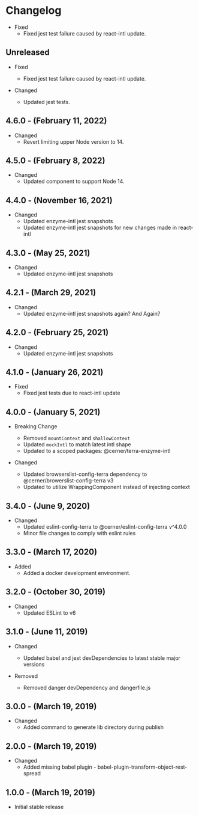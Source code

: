 # Changelog

* Fixed
  * Fixed jest test failure caused by react-intl update.

## Unreleased

* Fixed
  * Fixed jest test failure caused by react-intl update.

* Changed
    * Updated jest tests.

## 4.6.0 - (February 11, 2022)

* Changed
  * Revert limiting upper Node version to 14.

## 4.5.0 - (February 8, 2022)

* Changed
  * Updated component to support Node 14.

## 4.4.0 - (November 16, 2021)

* Changed
  * Updated enzyme-intl jest snapshots
  * Updated enzyme-intl jest snapshots for new changes made in react-intl

## 4.3.0 - (May 25, 2021)

* Changed
  * Updated enzyme-intl jest snapshots

## 4.2.1 - (March 29, 2021)

* Changed
  * Updated enzyme-intl jest snapshots again? And Again?

## 4.2.0 - (February 25, 2021)

* Changed
  * Updated enzyme-intl jest snapshots

## 4.1.0 - (January 26, 2021)

* Fixed
  * Fixed jest tests due to react-intl update

## 4.0.0 - (January 5, 2021)

* Breaking Change
  * Removed `mountContext` and `shallowContext`
  * Updated `mockIntl` to match latest intl shape
  * Updated to a scoped packages: @cerner/terra-enzyme-intl

* Changed
  * Updated browserslist-config-terra dependency to @cerner/browerslist-config-terra v3
  * Updated to utilize WrappingComponent instead of injecting context

## 3.4.0 - (June 9, 2020)

* Changed
  * Updated eslint-config-terra to @cerner/eslint-config-terra v^4.0.0
  * Minor file changes to comply with eslint rules

## 3.3.0 - (March 17, 2020)

* Added
  * Added a docker development environment.

## 3.2.0 - (October 30, 2019)

* Changed
  * Updated ESLint to v6

## 3.1.0 - (June 11, 2019)

* Changed
  * Updated babel and jest devDependencies to latest stable major versions

* Removed
  * Removed danger devDependency and dangerfile.js

## 3.0.0 - (March 19, 2019)

* Changed
  * Added command to generate lib directory during publish

## 2.0.0 - (March 19, 2019)

* Changed
  * Added missing babel plugin - babel-plugin-transform-object-rest-spread

## 1.0.0 - (March 19, 2019)

* Initial stable release
